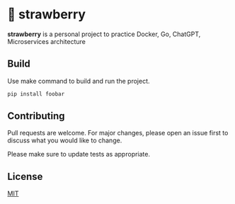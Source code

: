 # 🍓 strawberry

**strawberry** is a personal project to practice Docker, Go, ChatGPT, Microservices architecture

## Build

Use make command to build and run the project. 


```bash
pip install foobar
```

## Contributing

Pull requests are welcome. For major changes, please open an issue first
to discuss what you would like to change.

Please make sure to update tests as appropriate.

## License

[MIT](https://choosealicense.com/licenses/mit/)
